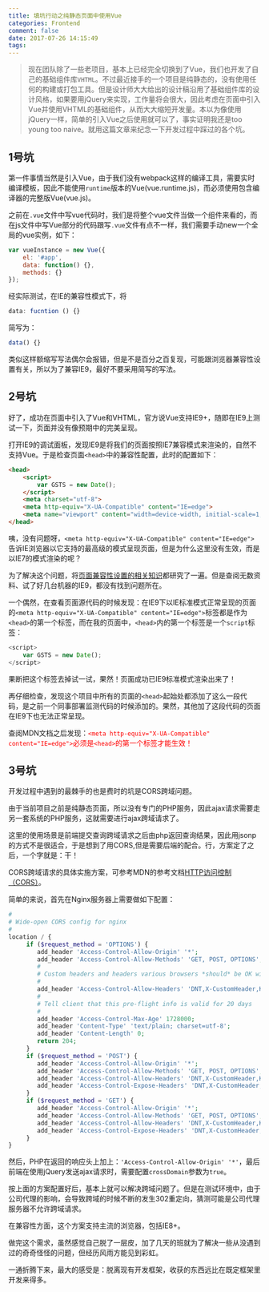 ```yaml
---
title: 填坑行动之纯静态页面中使用Vue
categories: Frontend
comment: false
date: 2017-07-26 14:15:49
tags:
---
```



> 现在团队除了一些老项目，基本上已经完全切换到了Vue，我们也开发了自己的基础组件库`VHTML`。不过最近接手的一个项目是纯静态的，没有使用任何的构建或打包工具。但是设计师大大给出的设计稿沿用了基础组件库的设计风格，如果要用jQuery来实现，工作量将会很大，因此考虑在页面中引入Vue并使用VHTML的基础组件，从而大大缩短开发量。本以为像使用jQuery一样，简单的引入Vue之后使用就可以了，事实证明我还是too young too naive。就用这篇文章来纪念一下开发过程中踩过的各个坑。

<!-- more -->

## 1号坑

第一件事情当然是引入Vue，由于我们没有webpack这样的编译工具，需要实时编译模板，因此不能使用`runtime`版本的Vue(vue.runtime.js)，而必须使用包含编译器的完整版Vue(vue.js)。

之前在`.vue`文件中写vue代码时，我们是将整个vue文件当做一个组件来看的，而在js文件中写Vue部分的代码跟写`.vue`文件有点不一样，我们需要手动new一个全局的vue实例，如下：
```javascript
var vueInstance = new Vue({
    el: '#app',
    data: function() {},
    methods: {}
});
```
经实际测试，在IE的兼容性模式下，将
```javascript
data: fucntion () {}
```
简写为：
```javascript
data() {}
```
类似这样额缩写写法偶尔会报错，但是不是百分之百复现，可能跟浏览器兼容性设置有关，所以为了兼容IE9，最好不要采用简写的写法。

## 2号坑

好了，成功在页面中引入了Vue和VHTML，官方说Vue支持IE9+，随即在IE9上测试一下，页面并没有像预期中的完美呈现。

打开IE9的调试面板，发现IE9是将我们的页面按照IE7兼容模式来渲染的，自然不支持Vue。于是检查页面`<head>`中的兼容性配置，此时的配置如下：
```html
<head>
    <script>
        var GSTS = new Date();
    </script>
    <meta charset="utf-8">
    <meta http-equiv="X-UA-Compatible" content="IE=edge">
    <meta name="viewport" content="width=device-width, initial-scale=1,user-scalable=no">
</head>
```
咦，没有问题呀，`<meta http-equiv="X-UA-Compatible" content="IE=edge">`告诉IE浏览器以它支持的最高级的模式呈现页面，但是为什么这里没有生效，而是以IE7的模式渲染的呢？

为了解决这个问题，将[页面兼容性设置的相关知识](https://stackoverflow.com/questions/6771258/what-does-meta-http-equiv-x-ua-compatible-content-ie-edge-do)都研究了一遍。但是查阅无数资料、试了好几台机器的IE9，都没有找到问题所在。

一个偶然，在查看页面源代码的时候发现：在IE9下以IE标准模式正常呈现的页面的`<meta http-equiv="X-UA-Compatible" content="IE=edge">`标签都是作为`<head>`的第一个标签，而在我的页面中，`<head>`内的第一个标签是一个`script`标签：
```javascript
<script>
    var GSTS = new Date();
</script>
```
果断把这个标签去掉试一试，果然！页面成功已IE9标准模式渲染出来了！

再仔细检查，发现这个项目中所有的页面的`<head>`起始处都添加了这么一段代码，是之前一个同事部署监测代码的时候添加的。果然，其他加了这段代码的页面在IE9下也无法正常呈现。

查阅MDN文档之后发现：<font color="red">`<meta http-equiv="X-UA-Compatible" content="IE=edge">`必须是`<head>`的第一个标签才能生效！</font>

## 3号坑

开发过程中遇到的最棘手的也是费时的坑是CORS跨域问题。

由于当前项目之前是纯静态页面，所以没有专门的PHP服务，因此ajax请求需要走另一套系统的PHP服务，这就需要进行ajax跨域请求了。

这里的使用场景是前端提交查询跨域请求之后由php返回查询结果，因此用jsonp的方式不是很适合，于是想到了用CORS,但是需要后端的配合。行，方案定了之后，一个字就是：干！

CORS跨域请求的具体实施方案，可参考MDN的参考文档[HTTP访问控制（CORS）](https://developer.mozilla.org/zh-CN/docs/Web/HTTP/Access_control_CORS#)。

简单的来说，首先在Nginx服务器上需要做如下配置：

```php
#
# Wide-open CORS config for nginx
#
location / {
     if ($request_method = 'OPTIONS') {
        add_header 'Access-Control-Allow-Origin' '*';
        add_header 'Access-Control-Allow-Methods' 'GET, POST, OPTIONS';
        #
        # Custom headers and headers various browsers *should* be OK with but aren't
        #
        add_header 'Access-Control-Allow-Headers' 'DNT,X-CustomHeader,Keep-Alive,User-Agent,X-Requested-With,If-Modified-Since,Cache-Control,Content-Type,Content-Range,Range';
        #
        # Tell client that this pre-flight info is valid for 20 days
        #
        add_header 'Access-Control-Max-Age' 1728000;
        add_header 'Content-Type' 'text/plain; charset=utf-8';
        add_header 'Content-Length' 0;
        return 204;
     }
     if ($request_method = 'POST') {
        add_header 'Access-Control-Allow-Origin' '*';
        add_header 'Access-Control-Allow-Methods' 'GET, POST, OPTIONS';
        add_header 'Access-Control-Allow-Headers' 'DNT,X-CustomHeader,Keep-Alive,User-Agent,X-Requested-With,If-Modified-Since,Cache-Control,Content-Type,Content-Range,Range';
        add_header 'Access-Control-Expose-Headers' 'DNT,X-CustomHeader,Keep-Alive,User-Agent,X-Requested-With,If-Modified-Since,Cache-Control,Content-Type,Content-Range,Range';
     }
     if ($request_method = 'GET') {
        add_header 'Access-Control-Allow-Origin' '*';
        add_header 'Access-Control-Allow-Methods' 'GET, POST, OPTIONS';
        add_header 'Access-Control-Allow-Headers' 'DNT,X-CustomHeader,Keep-Alive,User-Agent,X-Requested-With,If-Modified-Since,Cache-Control,Content-Type,Content-Range,Range';
        add_header 'Access-Control-Expose-Headers' 'DNT,X-CustomHeader,Keep-Alive,User-Agent,X-Requested-With,If-Modified-Since,Cache-Control,Content-Type,Content-Range,Range';
     }
}
```

然后，PHP在返回的响应头上加上：`'Access-Control-Allow-Origin' '*'`，最后前端在使用jQuery发送ajax请求时，需要配置`crossDomain`参数为`true`。


按上面的方案配置好后，基本上就可以解决跨域问题了。但是在测试环境中，由于公司代理的影响，会导致跨域的时候不断的发生302重定向，猜测可能是公司代理服务器不允许跨域请求。

在兼容性方面，这个方案支持主流的浏览器，包括IE8+。

做完这个需求，虽然感觉自己脱了一层皮，加了几天的班就为了解决一些从没遇到过的奇奇怪怪的问题，但经历风雨方能见到彩虹。

一通折腾下来，最大的感受是：脱离现有开发框架，收获的东西远比在既定框架里开发来得多。
